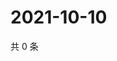 # 2021-10-10

共 0 条

<!-- BEGIN -->
<!-- 最后更新时间 Sun Oct 10 2021 22:13:06 GMT+0800 (China Standard Time) -->

<!-- END -->
